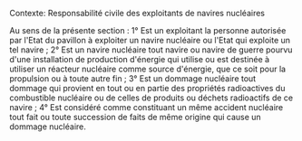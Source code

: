 Contexte: Responsabilité civile des exploitants de navires nucléaires

Au sens de la présente section : 1° Est un exploitant la personne autorisée par l'Etat du pavillon à exploiter un navire nucléaire ou l'Etat qui exploite un tel navire ; 2° Est un navire nucléaire tout navire ou navire de guerre pourvu d'une installation de production d'énergie qui utilise ou est destinée à utiliser un réacteur nucléaire comme source d'énergie, que ce soit pour la propulsion ou à toute autre fin ; 3° Est un dommage nucléaire tout dommage qui provient en tout ou en partie des propriétés radioactives du combustible nucléaire ou de celles de produits ou déchets radioactifs de ce navire ; 4° Est considéré comme constituant un même accident nucléaire tout fait ou toute succession de faits de même origine qui cause un dommage nucléaire.